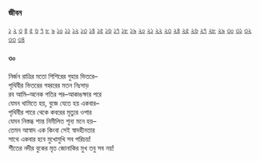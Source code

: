 ### জীবন   
[১](2.10.0.jeebon-1.md) [২](2.10.1.jeebon-2.md) [৩](2.10.2.jeebon-3.md) [৪](2.10.3.jeebon-4.md) [৫](2.10.4.jeebon-5.md) [৬](2.10.5.jeebon-6.md) [৭](2.10.6.jeebon-7.md) [৮](2.10.7.jeebon-8.md) [৯](2.10.8.jeebon-9.md) [১০](2.10.9.jeebon-10.md) [১১](2.10.10.jeebon-11.md) [১২](2.10.11.jeebon-12.md) [১৩](2.10.12.jeebon-13.md) [১৪](2.10.13.jeebon-14.md) [১৫](2.10.14.jeebon-15.md) [১৬](2.10.15.jeebon-16.md) [১৭](2.10.16.jeebon-17.md) [১৮](2.10.17.jeebon-18.md) [১৯](2.10.18.jeebon-19.md) [২০](2.10.19.jeebon-20.md) [২১](2.10.20.jeebon-21.md) [২২](2.10.21.jeebon-22.md) [২৩](2.10.22.jeebon-23.md) [২৪](2.10.23.jeebon-24.md) [২৫](2.10.24.jeebon-25.md) [২৬](2.10.25.jeebon-26.md) [২৭](2.10.26.jeebon-27.md) [২৮](2.10.27.jeebon-28.md) [২৯](2.10.28.jeebon-29.md) [৩০](2.10.29.jeebon-30.md) [৩১](2.10.30.jeebon-31.md) [৩২](2.10.31.jeebon-32.md) [৩৩](2.10.32.jeebon-33.md) [৩৪](2.10.33.jeebon-34.md)
#### ৩০
নির্জন রাত্রির মতো শিশিরের গুহার ভিতরে–  
পৃথিবীর ভিতরের গহ্বরের মতন নিঃসাড়  
রব আমি–অনেক গতির পর–আকাঙক্ষার পরে  
যেমন থামিতে হয়, বুজে যেতে হয় একবার–  
পৃথিবীর পারে থেকে কবরের মৃত্যুর ওপার  
যেমন নিস্তব্ধ শান্ত নিমীলিত শূন্য মনে হয়–  
তেমন আস্বাদ এক কিংবা সেই স্বাদহীনতার  
সাথে একবার হবে মুখোমুখি সব পরিচয়!  
শীতের নদীর বুকের মৃত জোনাকির মুখ তবু সব নয়!  

